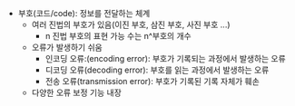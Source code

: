 - 부호(코드/code): 정보를 전달하는 체계
	- 여러 진법의 부호가 있음(이진 부호, 삼진 부호, 사진 부호 ...)
		- n 진법 부호의 표현 가능 수는 n^부호의 개수
	- 오류가 발생하기 쉬움
		- 인코딩 오류:(encoding error): 부호가 기록되는 과정에서 발생하는 오류
		- 디코딩 오류(decoding error): 부호를 읽는 과정에서 발생하는 오류
		- 전송 오류(transmission error): 부호가 기록된 기록 자체가 훼손
	- 다양한 오류 보정 기능 내장
